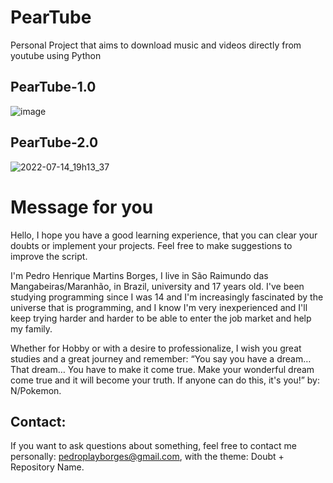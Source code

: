 # PearTube
Personal Project that aims to download music and videos directly from youtube using Python
## PearTube-1.0
![image](https://user-images.githubusercontent.com/88720549/163221041-ad91383f-c3b0-4271-8d4d-43051b498256.png)
## PearTube-2.0
![2022-07-14_19h13_37](https://user-images.githubusercontent.com/88720549/179098198-0b4b53a9-bebc-43e4-8c07-9af457d81c22.png)

# Message for you
Hello, I hope you have a good learning experience, that you can clear your doubts or implement your projects. Feel free to make suggestions to improve the script.

I'm Pedro Henrique Martins Borges, I live in São Raimundo das Mangabeiras/Maranhão, in Brazil, university and 17 years old. I've been studying programming since I was 14 and I'm increasingly fascinated by the universe that is programming, and I know I'm very inexperienced and I'll keep trying harder and harder to be able to enter the job market and help my family.

Whether for Hobby or with a desire to professionalize, I wish you great studies and a great journey and remember: “You say you have a dream… That dream… You have to make it come true. Make your wonderful dream come true and it will become your truth. If anyone can do this, it's you!” by: N/Pokemon.

## Contact:
If you want to ask questions about something, feel free to contact me personally: pedroplayborges@gmail.com, with the theme: Doubt + Repository Name.
